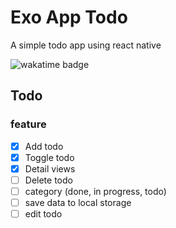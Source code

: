 # Exo App Todo
A simple todo app using react native

![wakatime badge](https://wakatime.com/badge/user/b3086389-10af-4dfc-a8ea-5893ce3fda92/project/8045273a-b0e4-4336-93d0-5f7b5ce99cc7.svg)

## Todo
### feature
- [x] Add todo
- [x] Toggle todo
- [x] Detail views
- [ ] Delete todo
- [ ] category (done, in progress, todo)
- [ ] save data to local storage
- [ ] edit todo